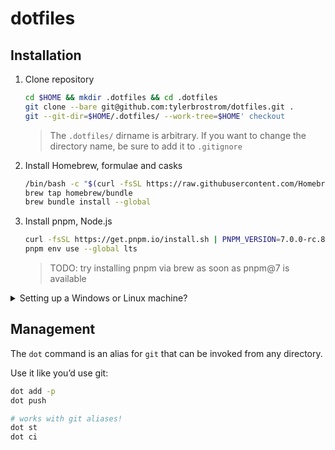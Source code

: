 # dotfiles

## Installation

1. Clone repository

    ```sh
    cd $HOME && mkdir .dotfiles && cd .dotfiles
    git clone --bare git@github.com:tylerbrostrom/dotfiles.git .
    git --git-dir=$HOME/.dotfiles/ --work-tree=$HOME' checkout
    ```

    >The `.dotfiles/` dirname is arbitrary. If you want to change the directory name, be sure to add it to `.gitignore`

2. Install Homebrew, formulae and casks

    ```sh
    /bin/bash -c "$(curl -fsSL https://raw.githubusercontent.com/Homebrew/install/HEAD/install.sh)"
    brew tap homebrew/bundle
    brew bundle install --global
    ```

3. Install pnpm, Node.js

    ```sh
    curl -fsSL https://get.pnpm.io/install.sh | PNPM_VERSION=7.0.0-rc.8 sh -
    pnpm env use --global lts
    ```

    >TODO: try installing pnpm via brew as soon as pnpm@7 is available

<details>
<summary>Setting up a Windows or Linux machine?</summary>
<p>
    
> You're first going to need to install `zsh` and make it your default shell:
>
> ```sh
> sudo apt install zsh
> chsh -s $(which zsh)
> ```
>
> Close this shell, and open a new one.
>
> Enter 'q' to skip the initial setup prompt (the next step will place a `.zshrc` config file in your home directory).
</details>
</p>


## Management

The `dot` command is an alias for `git` that can be invoked from any directory.

Use it like you’d use git:

```sh
dot add -p
dot push

# works with git aliases!
dot st
dot ci
```
